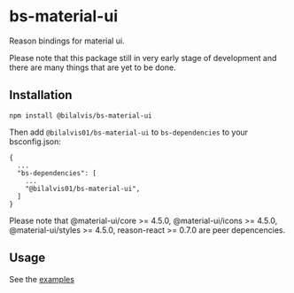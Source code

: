 # bs-material-ui
Reason bindings for material ui.

Please note that this package still in very early stage of development and there are many things that are yet to be done.

## Installation
```
npm install @bilalvis/bs-material-ui
```

Then add `@bilalvis01/bs-material-ui` to `bs-dependencies` to your bsconfig.json:

```
{
  ...
  "bs-dependencies": [
    ...
    "@bilalvis01/bs-material-ui",
  ]
}
```

Please note that @material-ui/core >= 4.5.0, @material-ui/icons >= 4.5.0, @material-ui/styles >= 4.5.0, reason-react >= 0.7.0 are peer depencencies.

## Usage

See the [examples](https://github.com/bilalvis01/bs-material-ui/examples/)
